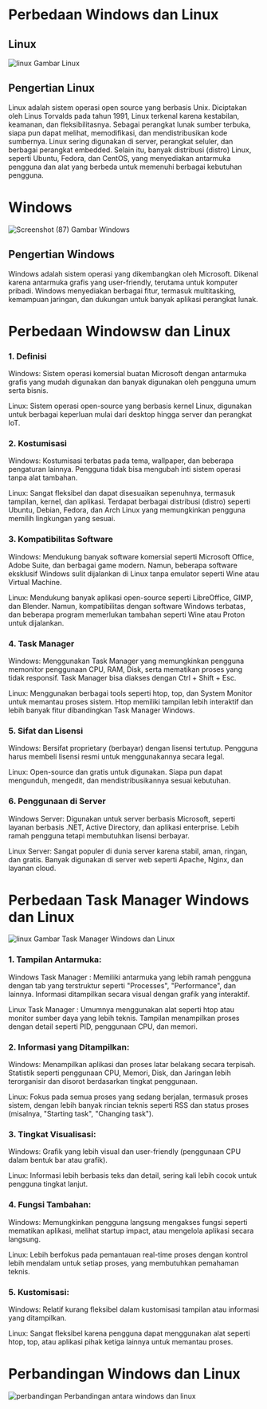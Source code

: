 # Perbedaan Windows dan Linux
## Linux
![linux](https://github.com/user-attachments/assets/40c2786c-4786-4841-830f-6eaa6b8f6cba)
Gambar Linux

## Pengertian Linux
Linux adalah sistem operasi open source yang berbasis Unix. Diciptakan oleh Linus Torvalds pada tahun 1991, Linux terkenal karena kestabilan, keamanan, dan fleksibilitasnya. Sebagai perangkat lunak sumber terbuka, siapa pun dapat melihat, memodifikasi, dan mendistribusikan kode sumbernya. Linux sering digunakan di server, perangkat seluler, dan berbagai perangkat embedded. Selain itu, banyak distribusi (distro) Linux, seperti Ubuntu, Fedora, dan CentOS, yang menyediakan antarmuka pengguna dan alat yang berbeda untuk memenuhi berbagai kebutuhan pengguna.

# Windows
![Screenshot (87)](https://github.com/user-attachments/assets/9647562d-f9c9-4813-b092-64b827c82246)
Gambar Windows

## Pengertian Windows
Windows adalah sistem operasi yang dikembangkan oleh Microsoft. Dikenal karena antarmuka grafis yang user-friendly, terutama untuk komputer pribadi. Windows menyediakan berbagai fitur, termasuk multitasking, kemampuan jaringan, dan dukungan untuk banyak aplikasi perangkat lunak. 

# Perbedaan Windowsw dan Linux

### 1. Definisi

Windows: Sistem operasi komersial buatan Microsoft dengan antarmuka grafis yang mudah digunakan dan banyak digunakan oleh pengguna umum serta bisnis.

Linux: Sistem operasi open-source yang berbasis kernel Linux, digunakan untuk berbagai keperluan mulai dari desktop hingga server dan perangkat IoT.

### 2. Kostumisasi

Windows: Kostumisasi terbatas pada tema, wallpaper, dan beberapa pengaturan lainnya. Pengguna tidak bisa mengubah inti sistem operasi tanpa alat tambahan.

Linux: Sangat fleksibel dan dapat disesuaikan sepenuhnya, termasuk tampilan, kernel, dan aplikasi. Terdapat berbagai distribusi (distro) seperti Ubuntu, Debian, Fedora, dan Arch Linux yang memungkinkan pengguna memilih lingkungan yang sesuai.

### 3. Kompatibilitas Software 

Windows: Mendukung banyak software komersial seperti Microsoft Office, Adobe Suite, dan berbagai game modern. Namun, beberapa software eksklusif Windows sulit dijalankan di Linux tanpa emulator seperti Wine atau Virtual Machine.

Linux: Mendukung banyak aplikasi open-source seperti LibreOffice, GIMP, dan Blender. Namun, kompatibilitas dengan software Windows terbatas, dan beberapa program memerlukan tambahan seperti Wine atau Proton untuk dijalankan.

### 4. Task Manager 
   
Windows: Menggunakan Task Manager yang memungkinkan pengguna memonitor penggunaan CPU, RAM, Disk, serta mematikan proses yang tidak responsif. Task Manager bisa diakses dengan Ctrl + Shift + Esc.

Linux: Menggunakan berbagai tools seperti htop, top, dan System Monitor untuk memantau proses sistem. Htop memiliki tampilan lebih interaktif dan lebih banyak fitur dibandingkan Task Manager Windows.


### 5. Sifat dan Lisensi

Windows: Bersifat proprietary (berbayar) dengan lisensi tertutup. Pengguna harus membeli lisensi resmi untuk menggunakannya secara legal.

Linux: Open-source dan gratis untuk digunakan. Siapa pun dapat mengunduh, mengedit, dan mendistribusikannya sesuai kebutuhan.


### 6. Penggunaan di Server 

Windows Server: Digunakan untuk server berbasis Microsoft, seperti layanan berbasis .NET, Active Directory, dan aplikasi enterprise. Lebih ramah pengguna tetapi membutuhkan lisensi berbayar.

Linux Server: Sangat populer di dunia server karena stabil, aman, ringan, dan gratis. Banyak digunakan di server web seperti Apache, Nginx, dan layanan cloud.


# Perbedaan Task Manager  Windows dan Linux
![linux](https://github.com/user-attachments/assets/c3b7ade0-6c88-4f92-8f86-095cc8e64494)
Gambar Task Manager  Windows dan Linux

### 1. Tampilan Antarmuka:

Windows Task Manager : Memiliki antarmuka yang lebih ramah pengguna dengan tab yang terstruktur seperti "Processes", "Performance", dan lainnya. Informasi ditampilkan secara visual dengan grafik yang interaktif.

Linux Task Manager : Umumnya menggunakan alat seperti htop atau monitor sumber daya yang lebih teknis. Tampilan menampilkan proses dengan detail seperti PID, penggunaan CPU, dan memori.


### 2. Informasi yang Ditampilkan:

Windows: Menampilkan aplikasi dan proses latar belakang secara terpisah. Statistik seperti penggunaan CPU, Memori, Disk, dan Jaringan lebih terorganisir dan disorot berdasarkan tingkat penggunaan.

Linux: Fokus pada semua proses yang sedang berjalan, termasuk proses sistem, dengan lebih banyak rincian teknis seperti RSS dan status proses (misalnya, "Starting task", "Changing task").


### 3. Tingkat Visualisasi:

Windows: Grafik yang lebih visual dan user-friendly (penggunaan CPU dalam bentuk bar atau grafik).

Linux: Informasi lebih berbasis teks dan detail, sering kali lebih cocok untuk pengguna tingkat lanjut.


### 4. Fungsi Tambahan:

Windows: Memungkinkan pengguna langsung mengakses fungsi seperti mematikan aplikasi, melihat startup impact, atau mengelola aplikasi secara langsung.

Linux: Lebih berfokus pada pemantauan real-time proses dengan kontrol lebih mendalam untuk setiap proses, yang membutuhkan pemahaman teknis.


### 5. Kustomisasi:

Windows: Relatif kurang fleksibel dalam kustomisasi tampilan atau informasi yang ditampilkan.

Linux: Sangat fleksibel karena pengguna dapat menggunakan alat seperti htop, top, atau aplikasi pihak ketiga lainnya untuk memantau proses.

# Perbandingan Windows dan Linux
![perbandingan](https://github.com/user-attachments/assets/40d5d0e7-f0e5-4b15-8c7f-ebe902604db1)
Perbandingan antara windows dan linux










